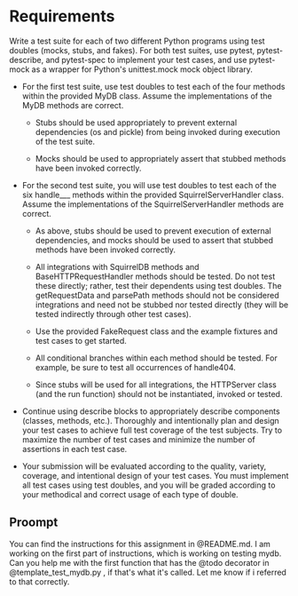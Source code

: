 # Requirements

Write a test suite for each of two different Python programs using test doubles (mocks, stubs, and fakes). For both test suites, use pytest, pytest-describe, and pytest-spec to implement your test cases, and use pytest-mock as a wrapper for Python's unittest.mock mock object library.

- For the first test suite, use test doubles to test each of the four methods within the provided MyDB class. Assume the implementations of the MyDB methods are correct.
	- Stubs should be used appropriately to prevent external dependencies (os and pickle) from being invoked during execution of the test suite.

	- Mocks should be used to appropriately assert that stubbed methods have been invoked correctly.

- For the second test suite, you will use test doubles to test each of the six handle___ methods within the provided SquirrelServerHandler class. Assume the implementations of the SquirrelServerHandler methods are correct.

	- As above, stubs should be used to prevent execution of external dependencies, and mocks should be used to assert that stubbed methods have been invoked correctly.

	- All integrations with SquirrelDB methods and BaseHTTPRequestHandler methods should be tested. Do not test these directly; rather, test their dependents using test doubles. The getRequestData and parsePath methods should not be considered integrations and need not be stubbed nor tested directly (they will be tested indirectly through other test cases).

	- Use the provided FakeRequest class and the example fixtures and test cases to get started.

	- All conditional branches within each method should be tested. For example, be sure to test all occurrences of handle404.

	- Since stubs will be used for all integrations, the HTTPServer class (and the run function) should not be instantiated, invoked or tested.

- Continue using describe blocks to appropriately describe components (classes, methods, etc.). Thoroughly and intentionally plan and design your test cases to achieve full test coverage of the test subjects. Try to maximize the number of test cases and minimize the number of assertions in each test case.

- Your submission will be evaluated according to the quality, variety, coverage, and intentional design of your test cases. You must implement all test cases using test doubles, and you will be graded according to your methodical and correct usage of each type of double.


## Proompt

You can find the instructions for this assignment in @README.md. I am working on the first part of instructions, which is working on testing mydb. Can you help me with the first function that has the @todo decorator in @template_test_mydb.py  , if that's what it's called. Let me know if i referred to that correctly. 